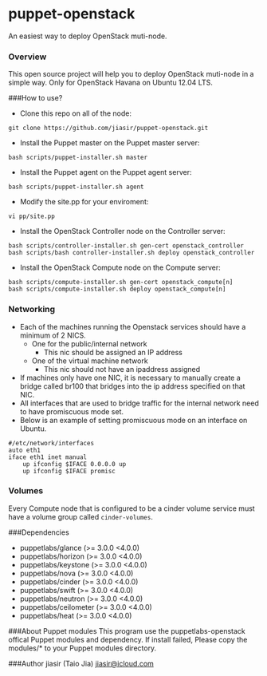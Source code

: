 puppet-openstack
================

An easiest way to deploy OpenStack muti-node.

### Overview
This open source project will help you to deploy OpenStack muti-node in a simple way. Only for OpenStack Havana on Ubuntu 12.04 LTS.

###How to use?
* Clone this repo on all of the node:
```
git clone https://github.com/jiasir/puppet-openstack.git
```

* Install the Puppet master on the Puppet master server:
```
bash scripts/puppet-installer.sh master
```

* Install the Puppet agent on the Puppet agent server:
```
bash scripts/puppet-installer.sh agent
```

* Modify the site.pp for your enviroment:
```
vi pp/site.pp
```

* Install the OpenStack Controller node on the Controller server:
```
bash scripts/controller-installer.sh gen-cert openstack_controller
bash scripts/bash controller-installer.sh deploy openstack_controller
```

* Install the OpenStack Compute node on the Compute server:
```
bash scripts/compute-installer.sh gen-cert openstack_compute[n]
bash scripts/compute-installer.sh deploy openstack_compute[n]
```

### Networking

* Each of the machines running the Openstack services should have a minimum of 2 NICS.
  * One for the public/internal network
    - This nic should be assigned an IP address
  * One of the virtual machine network
    - This nic should not have an ipaddress assigned
* If machines only have one NIC, it is necessary to manually create a bridge called br100 that bridges into the ip address specified on that NIC.
* All interfaces that are used to bridge traffic for the internal network need to have promiscuous mode set.
* Below is an example of setting promiscuous mode on an interface on Ubuntu.

```
#/etc/network/interfaces
auto eth1
iface eth1 inet manual
    up ifconfig $IFACE 0.0.0.0 up
    up ifconfig $IFACE promisc
```

### Volumes

Every Compute node that is configured to be a cinder volume service must have a volume group called `cinder-volumes`.

###Dependencies
- puppetlabs/glance (>= 3.0.0 <4.0.0)
- puppetlabs/horizon (>= 3.0.0 <4.0.0)
- puppetlabs/keystone (>= 3.0.0 <4.0.0)
- puppetlabs/nova (>= 3.0.0 <4.0.0)
- puppetlabs/cinder (>= 3.0.0 <4.0.0)
- puppetlabs/swift (>= 3.0.0 <4.0.0)
- puppetlabs/neutron (>= 3.0.0 <4.0.0)
- puppetlabs/ceilometer (>= 3.0.0 <4.0.0)
- puppetlabs/heat (>= 3.0.0 <4.0.0)

###About Puppet modules
This program use the puppetlabs-openstack offical Puppet modules and dependency. If install failed, Please copy the modules/* to your Puppet modules directory.

###Author
jiasir (Taio Jia) <jiasir@icloud.com>
